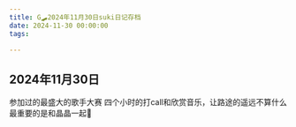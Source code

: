 ```yaml
---
title: G🛹2024年11月30日suki日记存档
date: 2024-11-30 00:00:00
tags:

---
```


## 2024年11月30日
参加过的最盛大的歌手大赛
四个小时的打call和欣赏音乐，让路途的遥远不算什么
最重要的是和晶晶一起🥰